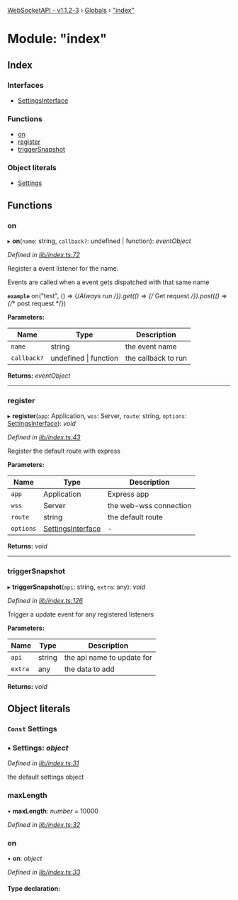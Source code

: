 [WebSocketAPI - v1.1.2-3](../README.md) › [Globals](../globals.md) › ["index"](_index_.md)

# Module: "index"

## Index

### Interfaces

* [SettingsInterface](../interfaces/_index_.settingsinterface.md)

### Functions

* [on](_index_.md#on)
* [register](_index_.md#register)
* [triggerSnapshot](_index_.md#triggersnapshot)

### Object literals

* [Settings](_index_.md#const-settings)

## Functions

###  on

▸ **on**(`name`: string, `callback?`: undefined | function): *eventObject*

*Defined in [lib/index.ts:72](https://github.com/wallsmetalroofing/WebSocketAPI/blob/dd2bbc9/lib/index.ts#L72)*

Register a event listener for the name.

Events are called when a event gets dispatched with that same name

**`example`** on("test", () => {\/*Always run *\/}).get(() => {\/** Get request *\/}).post(() => {\/** post request *\/})

**Parameters:**

Name | Type | Description |
------ | ------ | ------ |
`name` | string | the event name |
`callback?` | undefined &#124; function | the callback to run  |

**Returns:** *eventObject*

___

###  register

▸ **register**(`app`: Application, `wss`: Server, `route`: string, `options`: [SettingsInterface](../interfaces/_index_.settingsinterface.md)): *void*

*Defined in [lib/index.ts:43](https://github.com/wallsmetalroofing/WebSocketAPI/blob/dd2bbc9/lib/index.ts#L43)*

Register the default route with express

**Parameters:**

Name | Type | Description |
------ | ------ | ------ |
`app` | Application | Express app |
`wss` | Server | the web-wss connection |
`route` | string | the default route  |
`options` | [SettingsInterface](../interfaces/_index_.settingsinterface.md) | - |

**Returns:** *void*

___

###  triggerSnapshot

▸ **triggerSnapshot**(`api`: string, `extra`: any): *void*

*Defined in [lib/index.ts:126](https://github.com/wallsmetalroofing/WebSocketAPI/blob/dd2bbc9/lib/index.ts#L126)*

Trigger a update event for any registered listeners

**Parameters:**

Name | Type | Description |
------ | ------ | ------ |
`api` | string | the api name to update for |
`extra` | any | the data to add  |

**Returns:** *void*

## Object literals

### `Const` Settings

### ▪ **Settings**: *object*

*Defined in [lib/index.ts:31](https://github.com/wallsmetalroofing/WebSocketAPI/blob/dd2bbc9/lib/index.ts#L31)*

the default settings object

###  maxLength

• **maxLength**: *number* = 10000

*Defined in [lib/index.ts:32](https://github.com/wallsmetalroofing/WebSocketAPI/blob/dd2bbc9/lib/index.ts#L32)*

###  on

• **on**: *object*

*Defined in [lib/index.ts:33](https://github.com/wallsmetalroofing/WebSocketAPI/blob/dd2bbc9/lib/index.ts#L33)*

#### Type declaration:
